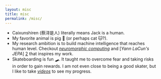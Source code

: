 ```yaml
---
layout: misc
title: misc
permalink: /misc/
---
```


- Caixunshiren (蔡浔是人) literally means Jack is a human. 
- My favorite animal is pig 🐷 (or perhaps cat 🐱?).
- My research ambition is to build machine intelligence that reaches human level. Checkout [*neuromorphic computing*][1] and [*Yann LaCun's JEPA*] [2] that inspires my work.
- Skateboarding is fun 🛹. It taught me to overcome fear and taking risks in order to gain rewards. I am not even close to being a good skater, but I like to take [*videos*][3] to see my progress.

[1]: https://en.wikipedia.org/wiki/Neuromorphic_engineering
[2]: https://openreview.net/pdf?id=BZ5a1r-kVsf
[3]: /skatehof/